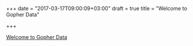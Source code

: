 +++
date = "2017-03-17T09:00:09+03:00"
draft = true
title = "Welcome to Gopher Data"

+++

<p><a href="http://gopherdata.io/post/introduction_to_gopherdata">Welcome to Gopher Data</a></p>
